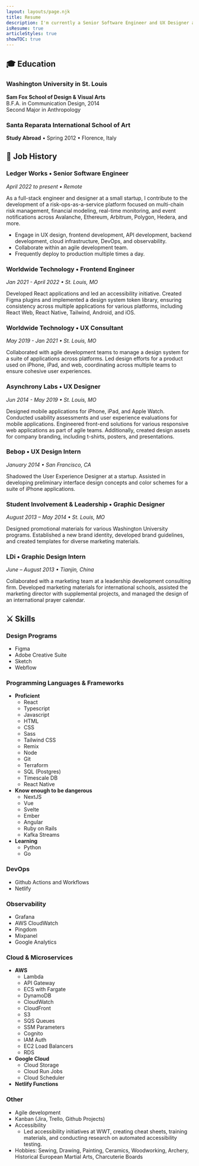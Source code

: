 ```yaml
---
layout: layouts/page.njk
title: Resume
description: I'm currently a Senior Software Engineer and UX Designer at Ledger Works.
isResume: true
articleStyles: true
showTOC: true
---
```


## 🎓 Education

### Washington University in St. Louis

**Sam Fox School of Design & Visual Arts**  
B.F.A. in Communication Design, 2014  
Second Major in Anthropology

### Santa Reparata International School of Art

**Study Abroad** • Spring 2012 • Florence, Italy

## 💼 Job History

### Ledger Works • Senior Software Engineer

_April 2022 to present • Remote_

As a full-stack engineer and designer at a small startup, I contribute to the development of a risk-ops-as-a-service platform focused on multi-chain risk management, financial modeling, real-time monitoring, and event notifications across Avalanche, Ethereum, Arbitrum, Polygon, Hedera, and more.

- Engage in UX design, frontend development, API development, backend development, cloud infrastructure, DevOps, and observability.
- Collaborate within an agile development team.
- Frequently deploy to production multiple times a day.

### Worldwide Technology • Frontend Engineer

_Jan 2021 - April 2022 • St. Louis, MO_

Developed React applications and led an accessibility initiative. Created Figma plugins and implemented a design system token library, ensuring consistency across multiple applications for various platforms, including React Web, React Native, Tailwind, Android, and iOS.

### Worldwide Technology • UX Consultant

_May 2019 - Jan 2021 • St. Louis, MO_

Collaborated with agile development teams to manage a design system for a suite of applications across platforms. Led design efforts for a product used on iPhone, iPad, and web, coordinating across multiple teams to ensure cohesive user experiences.

### Asynchrony Labs • UX Designer

_Jun 2014 - May 2019 • St. Louis, MO_

Designed mobile applications for iPhone, iPad, and Apple Watch. Conducted usability assessments and user experience evaluations for mobile applications. Engineered front-end solutions for various responsive web applications as part of agile teams. Additionally, created design assets for company branding, including t-shirts, posters, and presentations.

### Bebop • UX Design Intern

_January 2014 • San Francisco, CA_

Shadowed the User Experience Designer at a startup. Assisted in developing preliminary interface design concepts and color schemes for a suite of iPhone applications.

### Student Involvement & Leadership • Graphic Designer

_August 2013 – May 2014 • St. Louis, MO_

Designed promotional materials for various Washington University programs. Established a new brand identity, developed brand guidelines, and created templates for diverse marketing materials.

### LDi • Graphic Design Intern

_June – August 2013 • Tianjin, China_

Collaborated with a marketing team at a leadership development consulting firm. Developed marketing materials for international schools, assisted the marketing director with supplemental projects, and managed the design of an international prayer calendar.

## ⚔️ Skills

### Design Programs

- Figma
- Adobe Creative Suite
- Sketch
- Webflow

### Programming Languages & Frameworks

- **Proficient**
  - React
  - Typescript
  - Javascript
  - HTML
  - CSS
  - Sass
  - Tailwind CSS
  - Remix
  - Node
  - Git
  - Terraform
  - SQL (Postgres)
  - Timescale DB
  - React Native
- **Know enough to be dangerous**
  - NextJS
  - Vue
  - Svelte
  - Ember
  - Angular
  - Ruby on Rails
  - Kafka Streams
- **Learning**
  - Python
  - Go

### DevOps

- Github Actions and Workflows
- Netlify

### Observability

- Grafana
- AWS CloudWatch
- Pingdom
- Mixpanel
- Google Analytics

### Cloud & Microservices

- **AWS**
  - Lambda
  - API Gateway
  - ECS with Fargate
  - DynamoDB
  - CloudWatch
  - CloudFront
  - S3
  - SQS Queues
  - SSM Parameters
  - Cognito
  - IAM Auth
  - EC2 Load Balancers
  - RDS
- **Google Cloud**
  - Cloud Storage
  - Cloud Run Jobs
  - Cloud Scheduler
- **Netlify Functions**

### Other

- Agile development
- Kanban (Jira, Trello, Github Projects)
- Accessibility
  - Led accessibility initiatives at WWT, creating cheat sheets, training materials, and conducting research on automated accessibility testing.
- Hobbies: Sewing, Drawing, Painting, Ceramics, Woodworking, Archery, Historical European Martial Arts, Charcuterie Boards
